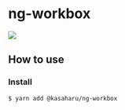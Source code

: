 # ng-workbox

![](https://github.com/kasaharu/ng-workbox/workflows/Node%20CI/badge.svg)

## How to use

### Install

```
$ yarn add @kasaharu/ng-workbox
```
